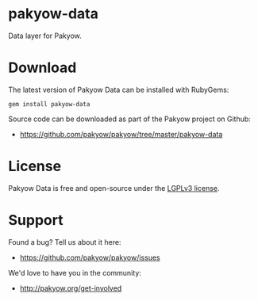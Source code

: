 # pakyow-data

Data layer for Pakyow.

# Download

The latest version of Pakyow Data can be installed with RubyGems:

```
gem install pakyow-data
```

Source code can be downloaded as part of the Pakyow project on Github:

- https://github.com/pakyow/pakyow/tree/master/pakyow-data

# License

Pakyow Data is free and open-source under the [LGPLv3 license](https://choosealicense.com/licenses/gpl-3.0/).

# Support

Found a bug? Tell us about it here:

- https://github.com/pakyow/pakyow/issues

We'd love to have you in the community:

- http://pakyow.org/get-involved
